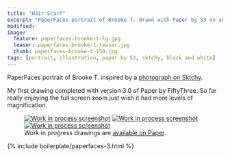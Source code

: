 ```yaml
---
title: "Hair Scarf"
excerpt: "PaperFaces portrait of Brooke T. drawn with Paper by 53 on an iPad."
modified: 
image: 
  feature: paperfaces-brooke-t-lg.jpg
  teaser: paperfaces-brooke-t-teaser.jpg
  thumb: paperfaces-brooke-t-150.jpg
tags: [portrait, illustration, paper by 53, sktchy, black and white]
---
```


PaperFaces portrait of Brooke T. inspired by a [photograph on Sktchy](http://sktchy.com/S3B8m).

My first drawing completed with version 3.0 of Paper by FiftyThree. So far really enjoying the full screen zoom just wish it had more levels of magnification.

<figure class="third">
  <a href="{{ site.url }}/images/paperfaces-brooke-t-process-1-lg.jpg"><img src="{{ site.url }}/images/paperfaces-brooke-t-process-1-600.jpg" alt="Work in process screenshot"></a>
  <a href="{{ site.url }}/images/paperfaces-brooke-t-process-2-lg.jpg"><img src="{{ site.url }}/images/paperfaces-brooke-t-process-2-600.jpg" alt="Work in process screenshot"></a>
  <a href="{{ site.url }}/images/paperfaces-brooke-t-process-3-lg.jpg"><img src="{{ site.url }}/images/paperfaces-brooke-t-process-3-600.jpg" alt="Work in process screenshot"></a>
  <figcaption>Work in progress drawings are <a href="https://paper.fiftythree.com/11098-Michael-Rose/5492331">available on Paper</a>.</figcaption>
</figure>

{% include boilerplate/paperfaces-3.html %}

